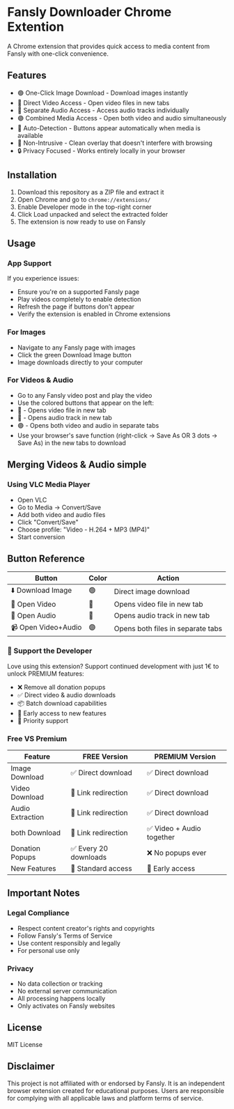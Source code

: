 # Fansly Downloader Chrome Extention

A Chrome extension that provides quick access to media content from Fansly with one-click convenience.

## Features

- 🟢 One-Click Image Download - Download images instantly
- 🔴 Direct Video Access - Open video files in new tabs
- 🔵 Separate Audio Access - Access audio tracks individually
- 🟣 Combined Media Access - Open both video and audio simultaneously
- 🎯 Auto-Detection - Buttons appear automatically when media is available
- 📱 Non-Intrusive - Clean overlay that doesn't interfere with browsing
- 🔒 Privacy Focused - Works entirely locally in your browser

## Installation

1. Download this repository as a ZIP file and extract it
2. Open Chrome and go to `chrome://extensions/`
3. Enable Developer mode in the top-right corner
4. Click Load unpacked and select the extracted folder
5. The extension is now ready to use on Fansly

## Usage

### App Support

If you experience issues:
- Ensure you're on a supported Fansly page
- Play videos completely to enable detection
- Refresh the page if buttons don't appear
- Verify the extension is enabled in Chrome extensions

### For Images
- Navigate to any Fansly page with images
- Click the green Download Image button
- Image downloads directly to your computer

### For Videos & Audio
- Go to any Fansly video post and play the video
- Use the colored buttons that appear on the left:
- 🔴 - Opens video file in new tab
- 🔵 - Opens audio track in new tab  
- 🟣 - Opens both video and audio in separate tabs
- Use your browser's save function (right-click → Save As  OR 3 dots → Save As) in the new tabs to download 

## Merging Videos & Audio simple

### Using VLC Media Player
- Open VLC
- Go to Media → Convert/Save
- Add both video and audio files
- Click "Convert/Save"
- Choose profile: "Video - H.264 + MP3 (MP4)"
- Start conversion


## Button Reference 

| Button | Color | Action |
|--------|-------|--------|
| ⬇️ Download Image | 🟢 | Direct image download |
| 🎥 Open Video | 🔴 | Opens video file in new tab | 
| 🎵 Open Audio | 🔵 | Opens audio track in new tab | 
| 📹 Open Video+Audio | 🟣 | Opens both files in separate tabs|


### 💖 Support the Developer
Love using this extension? Support continued development with just 1€ to unlock PREMIUM features:
- ❌ Remove all donation popups
- ✅ Direct video & audio downloads
- 📦 Batch download capabilities
- 🚀 Early access to new features
- 💝 Priority support

### Free VS Premium 
| Feature | FREE Version | PREMIUM Version |
|---------------|-----------|-------------|
|Image Download|✅ Direct download|✅ Direct download|
|Video Download|🔗 Link redirection|✅ Direct download|
|Audio Extraction|🔗 Link redirection|✅ Direct download|
|both Download|🔗 Link redirection|✅ Video + Audio together|
|Donation Popups|✅ Every 20 downloads|❌ No popups ever|
|New Features|🔄 Standard access|🚀 Early access|

## Important Notes

### Legal Compliance
- Respect content creator's rights and copyrights
- Follow Fansly's Terms of Service
- Use content responsibly and legally
- For personal use only

### Privacy
- No data collection or tracking
- No external server communication  
- All processing happens locally
- Only activates on Fansly websites

## License

MIT License

## Disclaimer

This project is not affiliated with or endorsed by Fansly. It is an independent browser extension created for educational purposes. Users are responsible for complying with all applicable laws and platform terms of service.
